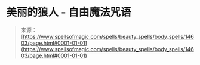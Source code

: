 <!--yml

类别：未分类

日期：2024-06-12 18:53:36

-->

# 美丽的狼人 - 自由魔法咒语

> 来源：[https://www.spellsofmagic.com/spells/beauty_spells/body_spells/14603/page.html#0001-01-01](https://www.spellsofmagic.com/spells/beauty_spells/body_spells/14603/page.html#0001-01-01)

